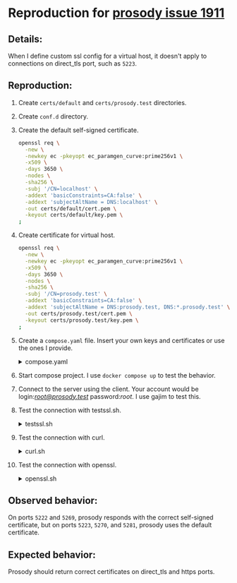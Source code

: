 # Reproduction for [prosody issue 1911](https://issues.prosody.im/1911)

## Details:

When I define custom ssl config for a virtual host, it doesn't apply to connections on direct_tls port, such as `5223`.

## Reproduction:

1. Create `certs/default` and `certs/prosody.test` directories.
1. Create `conf.d` directory.
1. Create the default self-signed certificate.
   ```sh
   openssl req \
     -new \
     -newkey ec -pkeyopt ec_paramgen_curve:prime256v1 \
     -x509 \
     -days 3650 \
     -nodes \
     -sha256 \
     -subj '/CN=localhost' \
     -addext 'basicConstraints=CA:false' \
     -addext 'subjectAltName = DNS:localhost' \
     -out certs/default/cert.pem \
     -keyout certs/default/key.pem \
   ;
   ```
2. Create certificate for virtual host.
   ```sh
   openssl req \
     -new \
     -newkey ec -pkeyopt ec_paramgen_curve:prime256v1 \
     -x509 \
     -days 3650 \
     -nodes \
     -sha256 \
     -subj '/CN=prosody.test' \
     -addext 'basicConstraints=CA:false' \
     -addext 'subjectAltName = DNS:prosody.test, DNS:*.prosody.test' \
     -out certs/prosody.test/cert.pem \
     -keyout certs/prosody.test/key.pem \
   ;
   ```
3. Create a `compose.yaml` file.
   Insert your own keys and certificates or use the ones I provide.
   <details><summary>compose.yaml</summary>

   ```yaml
   services:
     prosody:
       image: "prosodyim/prosody:13.0"
       restart: always
       ports:
         - "5222:5222"
         - "5223:5223"
         - "5269:5269"
         - "5270:5270"
         - "5280:5280"
         - "5281:5281"
       volumes:
         - prosody_data:/var/lib/prosody
         - ./conf.d:/etc/prosody/conf.d
         - ./certs:/etc/prosody/certs
       environment:
         LOCAL: root
         DOMAIN: prosody.test
         PASSWORD: root
         PROSODY_ADMINS: root@prosody.test
         PROSODY_CERTIFICATES: /path/does/not/exist

   volumes:
     prosody_data: {}
   ```

   </details>
4. Start compose project.
   I use `docker compose up` to test the behavior.
5. Connect to the server using the client.
   Your account would be login:*root@prosody.test* password:*root*.
   I use gajim to test this.
6. Test the connection with testssl.sh.
   <details><summary>testssl.sh</summary>

   ```sh
   docker run --rm -it drwetter/testssl.sh -S --ip 192.168.0.1 prosody.test:5281
   docker run --rm -it drwetter/testssl.sh -S --ip 192.168.0.1 --xmpphost prosody.test --starttls xmpp prosody.test:5222
   docker run --rm -it drwetter/testssl.sh -S --ip 192.168.0.1 --xmpphost prosody.test prosody.test:5223
   docker run --rm -it drwetter/testssl.sh -S --ip 192.168.0.1 --xmpphost prosody.test --starttls xmpp prosody.test:5269
   docker run --rm -it drwetter/testssl.sh -S --ip 192.168.0.1 --xmpphost prosody.test prosody.test:5270
   docker run --rm -it drwetter/testssl.sh -S --ip 192.168.0.1 prosody.test:5281
   ```
7. Test the connection with curl.
   <details><summary>curl.sh</summary>

   ```sh
   curl --connect-to prosody.test::127.0.0.1: https://prosody.test:5281/file_share/ -v -k
   ```

   </details>
8. Test the connection with openssl.
   <details><summary>openssl.sh</summary>

   ```sh
   openssl s_client -connect 127.0.0.1:5222 -starttls xmpp -xmpphost prosody.test -showcerts < /dev/null
   openssl s_client -connect 127.0.0.1:5223 -servername prosody.test -showcerts < /dev/null
   openssl s_client -connect 127.0.0.1:5269 -starttls xmpp-server -xmpphost prosody.test -showcerts < /dev/null
   openssl s_client -connect 127.0.0.1:5270 -servername prosody.test -showcerts < /dev/null
   openssl s_client -connect 127.0.0.1:5281 -servername prosody.test -showcerts < /dev/null
   ```

   </details>

## Observed behavior:
On ports `5222` and `5269`, prosody responds with the correct self-signed certificate,
but on ports `5223`, `5270`, and `5281`, prosody uses the default certificate.

## Expected behavior:
Prosody should return correct certificates on direct_tls and https ports.
